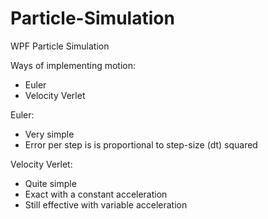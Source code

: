 # Particle-Simulation
WPF Particle Simulation

Ways of implementing motion:
 - Euler
 - Velocity Verlet

Euler:
 - Very simple
 - Error per step is is proportional to step-size (dt) squared
 
Velocity Verlet:
 - Quite simple
 - Exact with a constant acceleration
 - Still effective with variable acceleration

